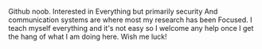 Github noob. Interested in Everything but primarily security 
And communication systems are where most my research has been
Focused. I teach myself everything and it's not easy so I 
welcome any help once I get the hang of what I am doing here.
 Wish me luck!
